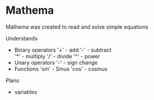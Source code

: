 # Mathema
Mathema was created to read and solve simple equations

Understands
- Binary operators
  '+' - add
  '-' - subtract  
  '*' - multiply
  '/' - divide
  '^' - power
- Unary operators
  '-' - sign change
- Functions
  'sin' - Sinus
  'cos' - cosinus
  
 Plans
 - variables
